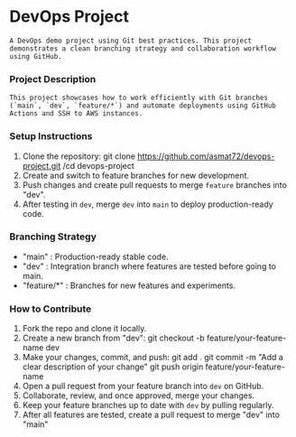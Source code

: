 # DevOps Project
    A DevOps demo project using Git best practices. This project demonstrates a clean branching strategy and collaboration workflow using GitHub.
### Project Description
    This project showcases how to work efficiently with Git branches (`main`, `dev`, `feature/*`) and automate deployments using GitHub Actions and SSH to AWS instances.
### Setup Instructions
  1. Clone the repository: git clone https://github.com/asmat72/devops-project.git  /cd devops-project
  2. Create and switch to feature branches for new development.
  3. Push changes and create pull requests to merge `feature` branches into "dev".
  4. After testing in `dev`, merge `dev` into `main` to deploy production-ready code.
### Branching Strategy
  - "main" : Production-ready stable code.
  - "dev" : Integration branch where features are tested before going to main. 
  - "feature/*" :  Branches for new features and experiments.
### How to Contribute
  1. Fork the repo and clone it locally.
  2. Create a new branch from "dev": git checkout -b feature/your-feature-name dev
  3. Make your changes, commit, and push:
     git add .
     git commit -m "Add a clear description of your change"
     git push origin feature/your-feature-name
  4. Open a pull request from your feature branch into `dev` on GitHub.
  5. Collaborate, review, and once approved, merge your changes.
  6. Keep your feature branches up to date with `dev` by pulling regularly.
  7. After all features are tested, create a pull request to merge "dev" into "main"
